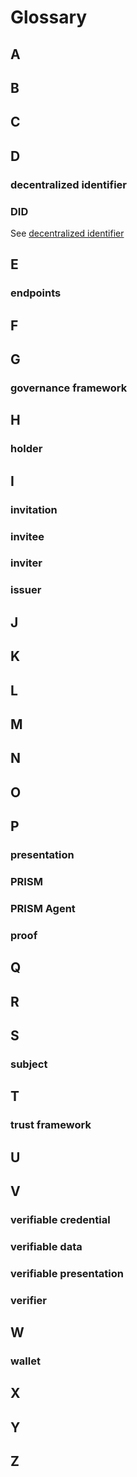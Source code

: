# Glossary

## A

## B

## C

## D
### decentralized identifier

### DID
See [decentralized identifier](/documentation/docs/concepts/glossary.md#decentralized-identifer)

## E
### endpoints

## F

## G
### governance framework

## H
### holder

## I
### invitation

### invitee

### inviter

### issuer

## J

## K

## L

## M

## N

## O

## P
### presentation

### PRISM

### PRISM Agent

### proof

## Q

## R

## S
### subject

## T
### trust framework

## U

## V
### verifiable credential

### verifiable data

### verifiable presentation

### verifier

## W
### wallet

## X

## Y

## Z
